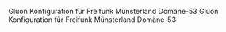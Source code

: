 Gluon Konfiguration für Freifunk Münsterland Domäne-53
Gluon Konfiguration für Freifunk Münsterland Domäne-53
